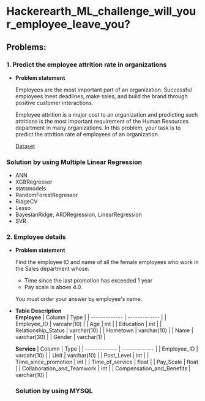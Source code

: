 # Hackerearth_ML_challenge_will_your_employee_leave_you?
## Problems:

### 1. Predict the employee attrition rate in organizations

   - **Problem statement**
   
       Employees are the most important part of an organization. Successful employees meet deadlines, make sales, and build the brand through positive customer interactions.</br>
       
       Employee attrition is a major cost to an organization and predicting such attritions is the most important requirement of the Human Resources department in many organizations. In this problem, your task is to predict the attrition rate of employees of an organization.</br>
       
       [Dataset](https://www.kaggle.com/webman19/hacker-earth-will-your-employees-leave-you)  </br>
       
 ### Solution by using Multiple Linear Regression
 - ANN
 - XGBRegressor
 - statsmodels
 - RandomForestRegressor
 - RidgeCV
 - Lesso
 - BayesianRidge, ARDRegression, LinearRegression
 - SVR


### 2. Employee details

   - **Problem statement**
   
       Find the employee ID and name of all the female employees who work in the Sales department whose:</br>
        - Time since the last promotion has exceeded 1 year
        - Pay scale is above 4.0.</br>
        
       You must order your answer by employee's name.</br>
       
   - **Table Description**</br>
             **Employee**
     | Column  | Type |
     | ------------- | ------------- |
     | Employee_ID  | varcahr(10)  |
     | Age  | int  |
     | Education | int |
     | Relationship_Status | varchar(10) |
     | Hometown | varchar(10) |
     | Name | varchar(30) |
     | Gender | varchar(1) |
     
     **Service**
     | Column  | Type |
     | ------------- | ------------- |
     | Employee_ID  | varcahr(10)  |
     | Unit  | varchar(10)  |
     | Post_Level | int |
     | Time_since_promotion | int |
     | Time_of_service | float |
     | Pay_Scale | float |
     | Collaboration_and_Teamwork	 | int |
     | Compensation_and_Benefits | varchar(10) |
     ### Solution by using MYSQL
